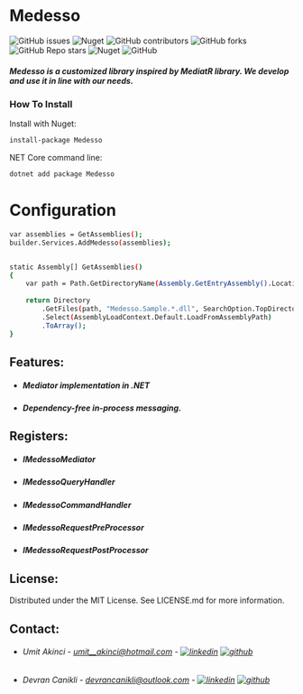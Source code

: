 # Medesso
![GitHub issues](https://img.shields.io/github/issues/adessoTurkey-dotNET/Medesso) ![Nuget](https://img.shields.io/nuget/dt/Medesso) ![GitHub contributors](https://img.shields.io/github/contributors/adessoTurkey-dotNET/Medesso)  ![GitHub forks](https://img.shields.io/github/forks/adessoTurkey-dotNET/Medesso) ![GitHub Repo stars](https://img.shields.io/github/stars/adessoTurkey-dotNET/Medesso?color=yellow) ![Nuget](https://img.shields.io/nuget/v/Medesso) ![GitHub](https://img.shields.io/github/license/adessoTurkey-dotNET/Medesso)

##### Medesso is a customized library inspired by MediatR library. We develop and use it in line with our needs.

### How To Install

Install with Nuget:
```sh
install-package Medesso
```
 NET Core command line:
```sh
dotnet add package Medesso
```

# Configuration
```sh
var assemblies = GetAssemblies();
builder.Services.AddMedesso(assemblies);


static Assembly[] GetAssemblies()
{
    var path = Path.GetDirectoryName(Assembly.GetEntryAssembly().Location);
            
    return Directory
        .GetFiles(path, "Medesso.Sample.*.dll", SearchOption.TopDirectoryOnly)
        .Select(AssemblyLoadContext.Default.LoadFromAssemblyPath)
        .ToArray();
}

```
## Features:

- ##### Mediator implementation in .NET
- ##### Dependency-free in-process messaging.

## Registers:
- ##### IMedessoMediator
- ##### IMedessoQueryHandler
- ##### IMedessoCommandHandler
- ##### IMedessoRequestPreProcessor
- ##### IMedessoRequestPostProcessor

## License:

Distributed under the MIT License. See LICENSE.md for more information.

## Contact:
- ###### Umit Akinci - umit__akinci@hotmail.com -  [![linkedin](https://img.shields.io/badge/linkedin-0A66C2?style=for-the-badge&logo=linkedin&logoColor=white)](https://www.linkedin.com/in/%C3%BCmit-ak%C4%B1nc%C4%B1-080733120/) [![github](https://img.shields.io/badge/github-000?style=for-the-badge&logo=github&logoColor=white)](https://github.com/UmitAkinci)


- ###### Devran Canikli - devrancanikli@outlook.com  - [![linkedin](https://img.shields.io/badge/linkedin-0A66C2?style=for-the-badge&logo=linkedin&logoColor=white)](https://www.linkedin.com/in/devrancanikli/) [![github](https://img.shields.io/badge/github-000?style=for-the-badge&logo=github&logoColor=white)](https://github.com/devrancanikli)
